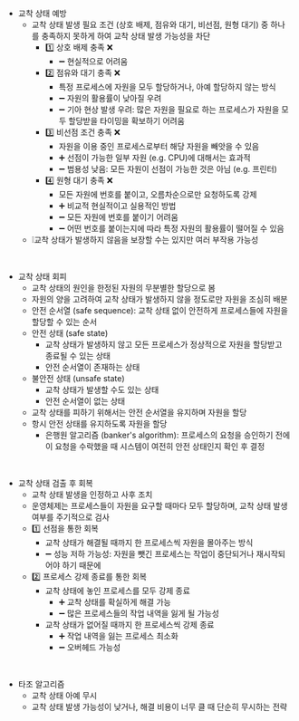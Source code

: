 - 교착 상태 예방
  - 교착 상태 발생 필요 조건 (상호 배제, 점유와 대기, 비선점, 원형 대기) 중 하나를 충족하지 못하게 하여 교착 상태 발생 가능성을 차단 
    - 1️⃣ 상호 배제 충족 ❌
      - ➖ 현실적으로 어려움 
    - 2️⃣ 점유와 대기 충족 ❌
      - 특정 프로세스에 자원을 모두 할당하거나, 아예 할당하지 않는 방식
      - ➖ 자원의 활용률이 낮아질 우려
      - ➖ 기아 현상 발생 우려: 많은 자원을 필요로 하는 프로세스가 자원을 모두 할당받을 타이밍을 확보하기 어려움
    - 3️⃣ 비선점 조건 충족 ❌
      - 자원을 이용 중인 프로세스로부터 해당 자원을 빼앗을 수 있음
      - ➕ 선점이 가능한 일부 자원 (e.g. CPU)에 대해서는 효과적
      - ➖ 범용성 낮음: 모든 자원이 선점이 가능한 것은 아님 (e.g. 프린터)
    - 4️⃣ 원형 대기 충족 ❌
      - 모든 자원에 번호를 붙이고, 오름차순으로만 요청하도록 강제 
      - ➕ 비교적 현실적이고 실용적인 방법
      - ➖ 모든 자원에 번호를 붙이기 어려움
      - ➖ 어떤 번호를 붙이는지에 따라 특정 자원의 활용률이 떨어질 수 있음
  - ❕교착 상태가 발생하지 않음을 보장할 수는 있지만 여러 부작용 가능성
<br/>

- 교착 상태 회피
  - 교착 상태의 원인을 한정된 자원의 무분별한 할당으로 봄 
  - 자원의 양을 고려하여 교착 상태가 발생하지 않을 정도로만 자원을 조심히 배분
  - 안전 순서열 (safe sequence): 교착 상태 없이 안전하게 프로세스들에 자원을 할당할 수 있는 순서
  - 안전 상태 (safe state)
    - 교착 상태가 발생하지 않고 모든 프로세스가 정상적으로 자원을 할당받고 종료될 수 있는 상태
    - 안전 순서열이 존재하는 상태
  - 불안전 상태 (unsafe state)
    - 교착 상태가 발생할 수도 있는 상태
    - 안전 순서열이 없는 상태
  - 교착 상태를 피하기 위해서는 안전 순서열을 유지하며 자원을 할당
  - 항시 안전 상태를 유지하도록 자원을 할당
    - 은행원 알고리즘 (banker's algorithm): 프로세스의 요청을 승인하기 전에 이 요청을 수락했을 때 시스템이 여전히 안전 상태인지 확인 후 결정 
<br/>

- 교착 상태 검출 후 회복
  - 교착 상태 발생을 인정하고 사후 조치
  - 운영체제는 프로세스들이 자원을 요구할 때마다 모두 할당하며, 교착 상태 발생 여부를 주기적으로 검사
  - 1️⃣ 선점을 통한 회복
    - 교착 상태가 해결될 때까지 한 프로세스씩 자원을 몰아주는 방식
    - ➖ 성능 저하 가능성: 자원을 뺏긴 프로세스는 작업이 중단되거나 재시작되어야 하기 때문에 
  - 2️⃣ 프로세스 강제 종료를 통한 회복
    - 교착 상태에 놓인 프로세스를 모두 강제 종료
      - ➕ 교착 상태를 확실하게 해결 가능
      - ➖ 많은 프로세스들의 작업 내역을 잃게 될 가능성
    - 교착 상태가 없어질 때까지 한 프로세스씩 강제 종료
      - ➕ 작업 내역을 잃는 프로세스 최소화
      - ➖ 오버헤드 가능성
<br/>

- 타조 알고리즘
  - 교착 상태 아예 무시
  - 교착 상태 발생 가능성이 낮거나, 해결 비용이 너무 클 때 단순히 무시하는 전략 
